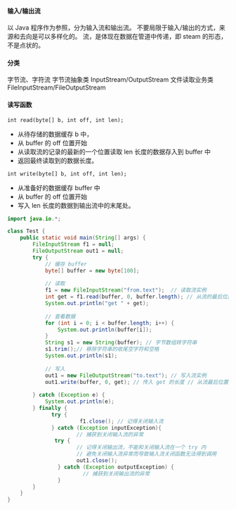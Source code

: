 #### 输入/输出流

以 Java 程序作为参照，分为输入流和输出流。
不要局限于输入/输出的方式，来源和去向是可以多样化的。
流，是体现在数据在管道中传递，即 steam 的形态，不是点状的。

#### 分类

字节流、字符流
字节流抽象类 InputStream/OutputStream
文件读取业务类 FileInputStream/FileOutputStream

#### 读写函数

```int read(byte[] b, int off, int len);```
- 从待存储的数据缓存 b 中，
- 从 buffer 的 off 位置开始
- 从读取流的记录的最新的一个位置读取 len 长度的数据存入到 buffer 中
- 返回最终读取到的数据长度。

```int write(byte[] b, int off, int len);```
- 从准备好的数据缓存 buffer 中
- 从 buffer 的 off 位置开始
- 写入 len 长度的数据到输出流中的末尾处。

```Java
import java.io.*;

class Test {
    public static void main(String[] args) {
        FileInputStream f1 = null;
        FileOutputStream out1 = null;
        try {
            // 缓存 buffer
            byte[] buffer = new byte[100];
            
            // 读取
            f1 = new FileInputStream("from.text");  // 读取流实例
            int get = f1.read(buffer, 0, buffer.length); // 从流的最后位置开始读入
            System.out.println("get " + get);
         
            // 查看数据
            for (int i = 0; i < buffer.length; i++) {
                System.out.println(buffer[i]);
            }
            String s1 = new String(buffer); // 字节数组转字符串
            s1.trim();// 移除字符串的收尾空字符和空格
            System.out.println(s1);
            
            // 写入
            out1 = new FileOutputStream("to.text"); // 写入流实例
            out1.write(buffer, 0, get); // 传入 get 的长度 // 从流最后位置开始写入
            
        } catch (Exception e) {
            System.out.println(e);
        } finally {
              try {
                       f1.close(); // 记得关闭输入流
              } catch (Exception inputException){
                      // 捕获到关闭输入流的异常
               try {
                      // 记得关闭输出流，不能和关闭输入流在一个 try 内
                      // 避免关闭输入流异常而导致输入流关闭函数无法得到调用
                      out1.close(); 
                } catch (Exception outputException) {
                        // 捕获到关闭输出流的异常
                }
        }
    }
}
```
